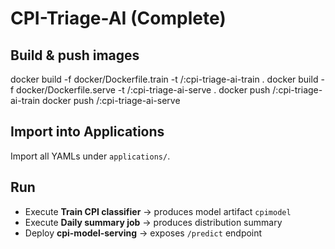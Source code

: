 # CPI-Triage-AI (Complete)

## Build & push images
docker build -f docker/Dockerfile.train -t <registry>/<repo>:cpi-triage-ai-train .
docker build -f docker/Dockerfile.serve -t <registry>/<repo>:cpi-triage-ai-serve .
docker push <registry>/<repo>:cpi-triage-ai-train
docker push <registry>/<repo>:cpi-triage-ai-serve

## Import into Applications
Import all YAMLs under `applications/`.

## Run
- Execute **Train CPI classifier** → produces model artifact `cpimodel`
- Execute **Daily summary job** → produces distribution summary
- Deploy **cpi-model-serving** → exposes `/predict` endpoint

